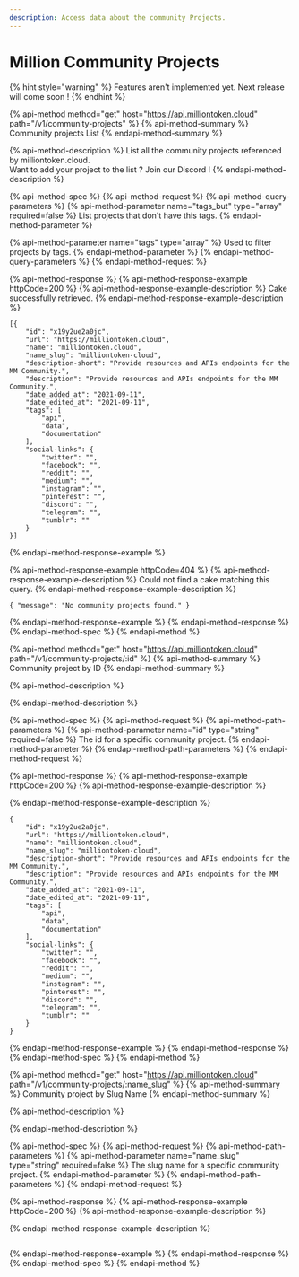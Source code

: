 ```yaml
---
description: Access data about the community Projects.
---
```


# Million Community Projects

{% hint style="warning" %}
Features aren't implemented yet. Next release will come soon !
{% endhint %}

{% api-method method="get" host="https://api.milliontoken.cloud" path="/v1/community-projects" %}
{% api-method-summary %}
Community projects List
{% endapi-method-summary %}

{% api-method-description %}
List all the community projects referenced by milliontoken.cloud.  
Want to add your project to the list ? Join our Discord !
{% endapi-method-description %}

{% api-method-spec %}
{% api-method-request %}
{% api-method-query-parameters %}
{% api-method-parameter name="tags\_but" type="array" required=false %}
List projects that don't have this tags.
{% endapi-method-parameter %}

{% api-method-parameter name="tags" type="array" %}
Used to filter projects by tags.
{% endapi-method-parameter %}
{% endapi-method-query-parameters %}
{% endapi-method-request %}

{% api-method-response %}
{% api-method-response-example httpCode=200 %}
{% api-method-response-example-description %}
Cake successfully retrieved.
{% endapi-method-response-example-description %}

```
[{    
    "id": "x19y2ue2a0jc",
    "url": "https://milliontoken.cloud",
    "name": "milliontoken.cloud",
    "name_slug": "milliontoken-cloud",
    "description-short": "Provide resources and APIs endpoints for the MM Community.",
    "description": "Provide resources and APIs endpoints for the MM Community.",    
    "date_added_at": "2021-09-11",
    "date_edited_at": "2021-09-11",
    "tags": [
        "api",
        "data",
        "documentation"
    ],
    "social-links": {
        "twitter": "",
        "facebook": "",
        "reddit": "",
        "medium": "",
        "instagram": "",
        "pinterest": "",
        "discord": "",
        "telegram": "",
        "tumblr": ""
    }
}]
```
{% endapi-method-response-example %}

{% api-method-response-example httpCode=404 %}
{% api-method-response-example-description %}
Could not find a cake matching this query.
{% endapi-method-response-example-description %}

```
{ "message": "No community projects found." }
```
{% endapi-method-response-example %}
{% endapi-method-response %}
{% endapi-method-spec %}
{% endapi-method %}

{% api-method method="get" host="https://api.milliontoken.cloud" path="/v1/community-projects/:id" %}
{% api-method-summary %}
Community project by ID
{% endapi-method-summary %}

{% api-method-description %}

{% endapi-method-description %}

{% api-method-spec %}
{% api-method-request %}
{% api-method-path-parameters %}
{% api-method-parameter name="id" type="string" required=false %}
The id for a specific community project.
{% endapi-method-parameter %}
{% endapi-method-path-parameters %}
{% endapi-method-request %}

{% api-method-response %}
{% api-method-response-example httpCode=200 %}
{% api-method-response-example-description %}

{% endapi-method-response-example-description %}

```
{    
    "id": "x19y2ue2a0jc",
    "url": "https://milliontoken.cloud",
    "name": "milliontoken.cloud",
    "name_slug": "milliontoken-cloud",
    "description-short": "Provide resources and APIs endpoints for the MM Community.",
    "description": "Provide resources and APIs endpoints for the MM Community.",    
    "date_added_at": "2021-09-11",
    "date_edited_at": "2021-09-11",
    "tags": [
        "api",
        "data",
        "documentation"
    ],
    "social-links": {
        "twitter": "",
        "facebook": "",
        "reddit": "",
        "medium": "",
        "instagram": "",
        "pinterest": "",
        "discord": "",
        "telegram": "",
        "tumblr": ""
    }
}
```
{% endapi-method-response-example %}
{% endapi-method-response %}
{% endapi-method-spec %}
{% endapi-method %}

{% api-method method="get" host="https://api.milliontoken.cloud" path="/v1/community-projects/:name\_slug" %}
{% api-method-summary %}
Community project by Slug Name
{% endapi-method-summary %}

{% api-method-description %}

{% endapi-method-description %}

{% api-method-spec %}
{% api-method-request %}
{% api-method-path-parameters %}
{% api-method-parameter name="name\_slug" type="string" required=false %}
The slug name for a specific community project.
{% endapi-method-parameter %}
{% endapi-method-path-parameters %}
{% endapi-method-request %}

{% api-method-response %}
{% api-method-response-example httpCode=200 %}
{% api-method-response-example-description %}

{% endapi-method-response-example-description %}

```

```
{% endapi-method-response-example %}
{% endapi-method-response %}
{% endapi-method-spec %}
{% endapi-method %}

